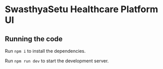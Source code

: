 
  # SwasthyaSetu Healthcare Platform UI

  ## Running the code

  Run `npm i` to install the dependencies.

  Run `npm run dev` to start the development server.
  